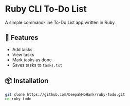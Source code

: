 # Ruby CLI To-Do List

A simple command-line To-Do List app written in Ruby.

## 🚀 Features
- Add tasks
- View tasks
- Mark tasks as done
- Saves tasks to `tasks.txt`

## 📦 Installation
```bash
git clone https://github.com/DeepakMoHank/ruby-todo.git
cd ruby-todo

